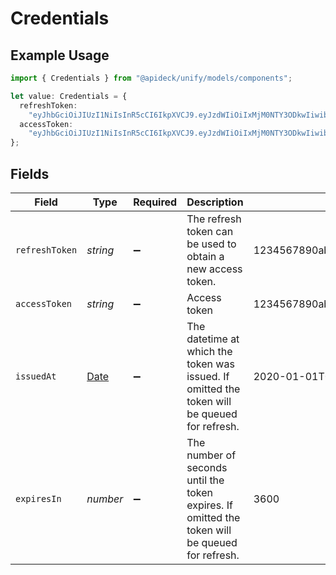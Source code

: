 # Credentials

## Example Usage

```typescript
import { Credentials } from "@apideck/unify/models/components";

let value: Credentials = {
  refreshToken:
    "eyJhbGciOiJIUzI1NiIsInR5cCI6IkpXVCJ9.eyJzdWIiOiIxMjM0NTY3ODkwIiwibmFtZSI6IkpvaG4gRG9lIiwiaWF0IjoxNTE2MjM5MDIyfQ.cThIIoDvwdueQB468K5xDc5633seEFoqwxjF_xSJyQQ",
  accessToken:
    "eyJhbGciOiJIUzI1NiIsInR5cCI6IkpXVCJ9.eyJzdWIiOiIxMjM0NTY3ODkwIiwibmFtZSI6IkpvaG4gRG9lIiwiaWF0IjoxNTE2MjM5MDIyfQ.SflKxwRJSMeKKF2QT4fwpMeJf36POk6yJV_adQssw5c",
};
```

## Fields

| Field                                                                                           | Type                                                                                            | Required                                                                                        | Description                                                                                     | Example                                                                                         |
| ----------------------------------------------------------------------------------------------- | ----------------------------------------------------------------------------------------------- | ----------------------------------------------------------------------------------------------- | ----------------------------------------------------------------------------------------------- | ----------------------------------------------------------------------------------------------- |
| `refreshToken`                                                                                  | *string*                                                                                        | :heavy_minus_sign:                                                                              | The refresh token can be used to obtain a new access token.                                     | 1234567890abcdefghijklmnopqrstuvwxyz                                                            |
| `accessToken`                                                                                   | *string*                                                                                        | :heavy_minus_sign:                                                                              | Access token                                                                                    | 1234567890abcdefghijklmnopqrstuvwxyz                                                            |
| `issuedAt`                                                                                      | [Date](https://developer.mozilla.org/en-US/docs/Web/JavaScript/Reference/Global_Objects/Date)   | :heavy_minus_sign:                                                                              | The datetime at which the token was issued. If omitted the token will be queued for refresh.    | 2020-01-01T00:00:00Z                                                                            |
| `expiresIn`                                                                                     | *number*                                                                                        | :heavy_minus_sign:                                                                              | The number of seconds until the token expires. If omitted the token will be queued for refresh. | 3600                                                                                            |